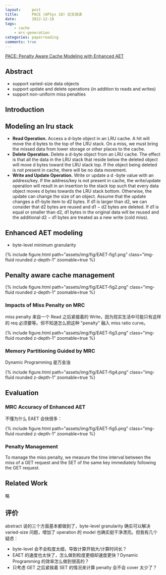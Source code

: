 ```yaml
---
layout:     post
title:      PACE (APSys 18) 论文阅读
date:       2022-12-18
tags:
    - cache
    - mrc-generation
categories: paperreading
comments: true
---
```


[PACE: Penalty Aware Cache Modeling with Enhanced AET](https://dl.acm.org/doi/pdf/10.1145/3265723.3265736)

## Abstract

- support varied-size data objects
- support update and delete operations (in addition to reads and writes)
- support non-uniform miss penalties

## Introduction

## Modeling an lru stack

- **Read Operation.** Access a d-byte object in an LRU cache. A hit will move the d bytes to the top of the LRU stack. On a miss, we must bring the missed data from lower storage or other places to the cache.
- **Delete Operation.** Delete a d-byte object from an LRU cache. The effect is that all the data in the LRU stack that reside below the deleted object will move d bytes toward the LRU stack top. If the object being deleted is not present in cache, there will be no data movement.
- **Write and Update Operation.** Write or update a d -byte value with an address/key. If the address/key is not present in cache, the write/update operation will result in an insertion to the stack top such that every data object moves d bytes towards the LRU stack bottom. Otherwise, the update can change the size of an object. Assume that the update changes a d1-byte item to d2 bytes. If d1 is larger than d2, we can consider that d2 bytes are reused and d1 − d2 bytes are deleted. If d1 is equal or smaller than d2, d1 bytes in the original data will be reused and the additional d2 − d1 bytes are treated as a new write (cold miss).

## Enhanced AET modeling

- byte-level minimum granularity

{% include figure.html path="assets/img/fig/EAET-fig1.png" class="img-fluid rounded z-depth-1" zoomable=true %}

## Penalty aware cache management

{% include figure.html path="assets/img/fig/EAET-fig2.png" class="img-fluid rounded z-depth-1" zoomable=true %}

### Impacts of Miss Penalty on MRC

miss penalty 来自一个 Read 之后紧接着的 Write，因为现实生活中可能只有这样的 req 必须要等。但不知道怎么把这种 "penalty" 融入 miss ratio curve。

{% include figure.html path="assets/img/fig/EAET-fig3.png" class="img-fluid rounded z-depth-1" zoomable=true %}

### Memory Partitioning Guided by MRC

Dynamic Programming 是万金油

{% include figure.html path="assets/img/fig/EAET-fig4.png" class="img-fluid rounded z-depth-1" zoomable=true %}

## Evaluation

### MRC Accuracy of Enhanced AET

不懂为什么 EAET 会快很多：

{% include figure.html path="assets/img/fig/EAET-fig5.png" class="img-fluid rounded z-depth-1" zoomable=true %}

### Penalty Management

To manage the miss penalty, we measure the time interval between the miss of a GET request and the SET of the same key immediately following the GET request.

## Related Work

略

## 评价

abstract 说的三个方面基本都做到了，byte-level granularity 确实可以解决 varied-size 问题，增加了 operation 的 model 也确实挺干净漂亮。但我有几个疑虑：

- byte-level 会不会粒度太细，导致计算开销大/计算时间长？
- EAET 的速度也太快了，怎么做到粒度更细却速度更快？Dynamic Programming 的效率怎么做到很高的？
- 只考虑 GET 之后紧挨着 SET 的情况来计算 penalty 会不会 cover 太少了？